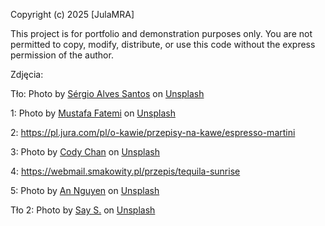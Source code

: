 Copyright (c) 2025 [JulaMRA]

This project is for portfolio and demonstration purposes only. You are not permitted to copy, modify, distribute, or use this code without the express permission of the author.

Zdjęcia:

Tło: Photo by <a href="https://unsplash.com/@sergio_as?utm_content=creditCopyText&utm_medium=referral&utm_source=unsplash">Sérgio Alves Santos</a> on <a href="https://unsplash.com/photos/assorted-bottle-on-      table-PeDrafNlY2Y?utm_content=creditCopyText&utm_medium=referral&utm_source=unsplash">Unsplash</a>
      

1: Photo by <a href="https://unsplash.com/@solaticace?utm_content=creditCopyText&utm_medium=referral&utm_source=unsplash">Mustafa Fatemi</a> on <a href="https://unsplash.com/photos/a-red-drink-with-a-lime-      garnish-on-the-rim-q4vpBgaPCfw?utm_content=creditCopyText&utm_medium=referral&utm_source=unsplash">Unsplash</a>
      
2: https://pl.jura.com/pl/o-kawie/przepisy-na-kawe/espresso-martini

3: Photo by <a href="https://unsplash.com/@cceee?utm_content=creditCopyText&utm_medium=referral&utm_source=unsplash">Cody  Chan</a> on <a href="https://unsplash.com/photos/clear-cocktail-glass-with-beverage-      VXsJcoI5J5w?utm_content=creditCopyText&utm_medium=referral&utm_source=unsplash">Unsplash</a>

4: https://webmail.smakowity.pl/przepis/tequila-sunrise

5: Photo by <a href="https://unsplash.com/@ngocan1909?utm_content=creditCopyText&utm_medium=referral&utm_source=unsplash">An Nguyen</a> on <a href="https://unsplash.com/photos/a-tall-glass-filled-with-ice-      and-mint-CU1TcA3Ttxg?utm_content=creditCopyText&utm_medium=referral&utm_source=unsplash">Unsplash</a>
      
Tło 2: Photo by <a href="https://unsplash.com/@iamsay?utm_content=creditCopyText&utm_medium=referral&utm_source=unsplash">Say S.</a> on <a href="https://unsplash.com/photos/a-drink-in-a-glass-on-a-table-            21U6ZjdWpLg?utm_content=creditCopyText&utm_medium=referral&utm_source=unsplash">Unsplash</a>
